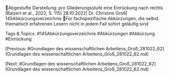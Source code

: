 Abgestufte Darstellung: pro Gliederungsstufe eine Einrückung nach rechts
(Balzert et al., 2022, S. 115)
28.10.2022| Dr. Christine Groß| 145Abkürzungsverzeichnis
Für fachspezifische Abkürzungen, die selbst thematisch erfahrenen Lesern 
nicht in jedem Fall sofort geläufig sind

   Tags & Topics:
   #145Abkürzungsverzeichnis
   #Abkürzungen
   #Abkürzung
   #Einrückung

[Previous: #Grundlagen des wissenschaftlichen Arbeitens_Groß_281022_62](Grundlagen des wissenschaftlichen Arbeitens_Groß_281022_62.md)

[Next: #Grundlagen des wissenschaftlichen Arbeitens_Groß_281022_62](Grundlagen des wissenschaftlichen Arbeitens_Groß_281022_62.md)